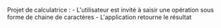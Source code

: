 Projet de calculatrice :
    - L'utilisateur est invité à saisir une opération sous forme de chaine de caractères
    - L'application retourne le résultat
